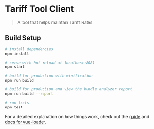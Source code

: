 # Tariff Tool Client

> A tool that helps maintain Tariff Rates

## Build Setup

``` bash
# install dependencies
npm install

# serve with hot reload at localhost:8081
npm start

# build for production with minification
npm run build

# build for production and view the bundle analyzer report
npm run build --report

# run tests
npm test
```

For a detailed explanation on how things work, check out the [guide](http://vuejs-templates.github.io/webpack/) and [docs for vue-loader](http://vuejs.github.io/vue-loader).
